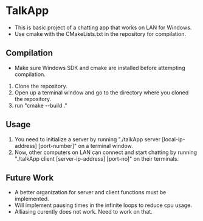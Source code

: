 # TalkApp
* This is basic project of a chatting app that works on LAN for Windows. 
* Use cmake with the CMakeLists.txt in the repository for compilation. 

## Compilation
* Make sure Windows SDK and cmake are installed before attempting compilation.
1. Clone the repository.
2. Open up a terminal window and go to the directory where you cloned the repository.
3. run "cmake --build ." 

## Usage
1. You need to initialize a server by running "./talkApp server [local-ip-address] [port-number]" on a terminal window.
2. Now, other computers on LAN can connect and start chatting by running "./talkApp client [server-ip-address] [port-no]" on their terminals.

## Future Work
* A better organization for server and client functions must be implemented.
* Will implement pausing times in the infinite loops to reduce cpu usage.
* Alliasing curently does not work. Need to work on that.

